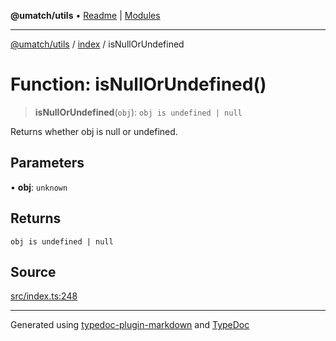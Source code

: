 **@umatch/utils** • [Readme](../../index.md) \| [Modules](../../modules.md)

***

[@umatch/utils](../../modules.md) / [index](../index.md) / isNullOrUndefined

# Function: isNullOrUndefined()

> **isNullOrUndefined**(`obj`): `obj is undefined | null`

Returns whether obj is null or undefined.

## Parameters

• **obj**: `unknown`

## Returns

`obj is undefined | null`

## Source

[src/index.ts:248](https://github.com/umatch-oficial/utils/blob/6e00801/src/index.ts#L248)

***

Generated using [typedoc-plugin-markdown](https://www.npmjs.com/package/typedoc-plugin-markdown) and [TypeDoc](https://typedoc.org/)
